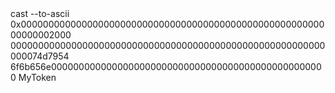 <div id="termynal" data-termynal>
    <span data-ty="input"><span class="file-path"></span>cast --to-ascii 0x000000000000000000000000000000000000000000000000000000000000002000
    000000000000000000000000000000000000000000000000000000000000074d7954
    6f6b656e00000000000000000000000000000000000000000000000000</span>
    <span data-ty="progress"></span>
    <span data-ty> MyToken</span>
</div>